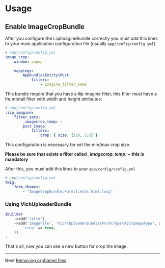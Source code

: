 Usage
=====

Enable ImageCropBundle
----------------------

After you configure the LiipImagineBundle correctly you must add this lines
to your main application configuration file (usually `app/config/config.yml`):

```yaml
# app/config/config.yml
image_crop:
    window: popup
    
    mappings:
        AppBundle\Entity\Post:
            filters:
                - imagine_filter_name
```

This bundle require that you have a liip imagine filter, this filter must have
a thumbnail filter with width and height attributes:

```yaml
# app/config/config.yml
liip_imagine:
    filter_sets:
        _imagecrop_temp: ~
        post_image:
            filters:
                crop: { size: [128, 128] }
```

This configuration is necessary for set the min/max crop size.

**Please be sure that exists a filter called *_imagecrop_temp: ~* this is mandatory**

After this, you must add this lines to your `app/config/config.yml`

```yaml
# app/config/config.yml
twig:
    form_themes:
        - "ImageCropBundle:Form:fields.html.twig"
```

### Using VichUploaderBundle

```php
$builder
    ->add('title')
    ->add('imageFile', 'Vich\UploaderBundle\Form\Type\VichImageType', array(
        'crop' => true,
    ))
;
```

That's all, now you can see a new button for crop the image.

---
Next [Removing orphaned files](orphaned.md)
